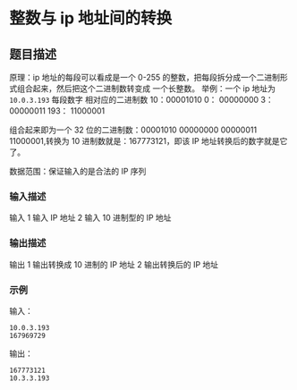# 整数与 ip 地址间的转换

## 题目描述

原理：ip 地址的每段可以看成是一个 0-255 的整数，把每段拆分成一个二进制形式组合起来，然后把这个二进制数转变成
一个长整数。
举例：一个 ip 地址为 `10.0.3.193`
每段数字 相对应的二进制数
10：00001010
0： 00000000
3： 00000011
193： 11000001

组合起来即为一个 32 位的二进制数：00001010 00000000 00000011 11000001,转换为 10 进制数就是：167773121，即该 IP 地址转换后的数字就是它了。

数据范围：保证输入的是合法的 IP 序列

### 输入描述

输入
1 输入 IP 地址
2 输入 10 进制型的 IP 地址

### 输出描述

输出
1 输出转换成 10 进制的 IP 地址
2 输出转换后的 IP 地址

### 示例

输入：

```
10.0.3.193
167969729
```

输出：

```
167773121
10.3.3.193
```
